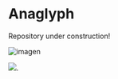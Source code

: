 # Anaglyph 

Repository under construction! 









![imagen](https://github.com/reginasar/anaglyph/assets/50836927/5fa9f30d-230f-4388-ab29-2786de2390c0)



<IMG SRC="3Danim.gif">.
